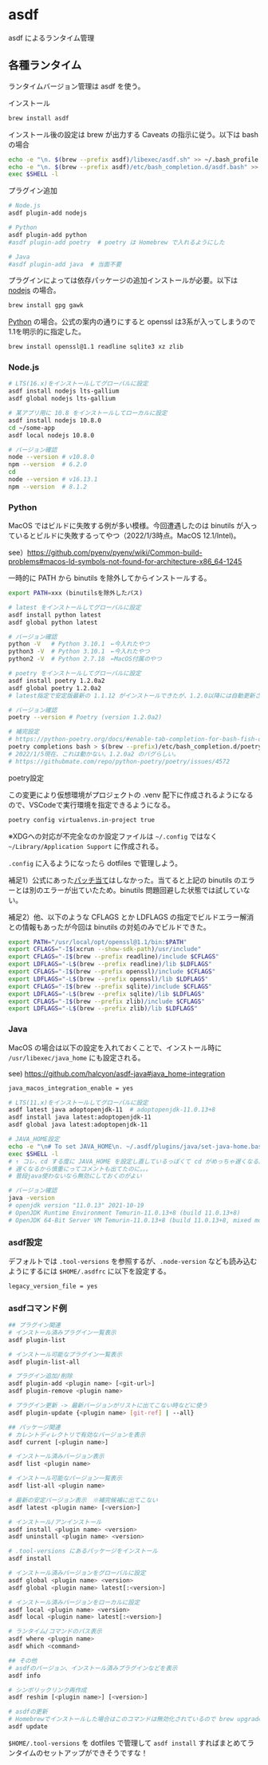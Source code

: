 # asdf
asdf によるランタイム管理

## 各種ランタイム

ランタイムバージョン管理は asdf を使う。

インストール

```sh
brew install asdf
```

インストール後の設定は brew が出力する Caveats の指示に従う。以下は bash の場合

```sh
echo -e "\n. $(brew --prefix asdf)/libexec/asdf.sh" >> ~/.bash_profile
echo -e "\n. $(brew --prefix asdf)/etc/bash_completion.d/asdf.bash" >> ~/.bash_profile
exec $SHELL -l
```

プラグイン追加

```sh
# Node.js
asdf plugin-add nodejs

# Python
asdf plugin-add python
#asdf plugin-add poetry  # poetry は Homebrew で入れるようにした

# Java
#asdf plugin-add java  # 当面不要
```

プラグインによっては依存パッケージの追加インストールが必要。以下は [nodejs](http://asdf-vm.com/guide/getting-started.html#plugin-dependencies) の場合。
```sh
brew install gpg gawk
```

[Python](https://github.com/pyenv/pyenv/wiki#suggested-build-environment) の場合。公式の案内の通りにすると openssl は3系が入ってしまうので1.1を明示的に指定した。
```sh
brew install openssl@1.1 readline sqlite3 xz zlib
```

### Node.js

```sh
# LTS(16.x)をインストールしてグローバルに設定
asdf install nodejs lts-gallium
asdf global nodejs lts-gallium

# 某アプリ用に 10.8 をインストールしてローカルに設定
asdf install nodejs 10.8.0
cd ~/some-app
asdf local nodejs 10.8.0

# バージョン確認
node --version # v10.8.0
npm --version  # 6.2.0
cd
node --version # v16.13.1
npm --version  # 8.1.2
```

### Python

MacOS ではビルドに失敗する例が多い模様。今回遭遇したのは binutils が入っているとビルドに失敗するってやつ（2022/1/3時点。MacOS 12.1/Intel)。

see）https://github.com/pyenv/pyenv/wiki/Common-build-problems#macos-ld-symbols-not-found-for-architecture-x86_64-1245

一時的に PATH から binutils を除外してからインストールする。

```sh
export PATH=xxx (binutilsを除外したパス)

# latest をインストールしてグローバルに設定
asdf install python latest
asdf global python latest

# バージョン確認
python -V   # Python 3.10.1　←今入れたやつ
python3 -V  # Python 3.10.1　←今入れたやつ
python2 -V  # Python 2.7.18　←MacOS付属のやつ

# poetry をインストールしてグローバルに設定
asdf install poetry 1.2.0a2
asdf global poetry 1.2.0a2
# latest指定で安定版最新の 1.1.12 がインストールできたが、1.2.0以降には自動更新されないらしいってのと、インストールしても動かなかった（poetry --version してもエラー）ため、アルファ版だけど最新の 1.2系を入れた

# バージョン確認
poetry --version # Poetry (version 1.2.0a2)

# 補完設定
# https://python-poetry.org/docs/#enable-tab-completion-for-bash-fish-or-zsh
poetry completions bash > $(brew --prefix)/etc/bash_completion.d/poetry.bash-completion
# 2022/1/5現在、これは動かない。1.2.0a2 のバグらしい。
# https://githubmate.com/repo/python-poetry/poetry/issues/4572
```

poetry設定

この変更により仮想環境がプロジェクトの .venv 配下に作成されるようになるので、VSCodeで実行環境を指定できるようになる。

```sh
poetry config virtualenvs.in-project true
```

※XDGへの対応が不完全なのか設定ファイルは `~/.config` ではなく `~/Library/Application Support` に作成される。

`.config` に入るようになったら dotfiles で管理しよう。

補足1）公式にあった[パッチ当て](https://github.com/danhper/asdf-python#install-with---patch)はしなかった。当てると上記の binutils のエラーとは別のエラーが出ていたため。binutils 問題回避した状態では試していない。

補足2）他、以下のような CFLAGS とか LDFLAGS の指定でビルドエラー解消との情報もあったが今回は binutils の対処のみでビルドできた。

```sh
export PATH="/usr/local/opt/openssl@1.1/bin:$PATH"
export CFLAGS="-I$(xcrun --show-sdk-path)/usr/include"
export CFLAGS="-I$(brew --prefix readline)/include $CFLAGS"
export LDFLAGS="-L$(brew --prefix readline)/lib $LDFLAGS"
export CFLAGS="-I$(brew --prefix openssl)/include $CFLAGS"
export LDFLAGS="-L$(brew --prefix openssl)/lib $LDFLAGS"
export CFLAGS="-I$(brew --prefix sqlite)/include $CFLAGS"
export LDFLAGS="-L$(brew --prefix sqlite)/lib $LDFLAGS"
export CFLAGS="-I$(brew --prefix zlib)/include $CFLAGS"
export LDFLAGS="-L$(brew --prefix zlib)/lib $LDFLAGS"
```

### Java

MacOS の場合は以下の設定を入れておくことで、インストール時に `/usr/libexec/java_home` にも設定される。

see) https://github.com/halcyon/asdf-java#java_home-integration

```sh
java_macos_integration_enable = yes
```

```sh
# LTS(11.x)をインストールしてグローバルに設定
asdf latest java adoptopenjdk-11  # adoptopenjdk-11.0.13+8
asdf install java latest:adoptopenjdk-11
asdf global java latest:adoptopenjdk-11

# JAVA_HOME設定
echo -e "\n# To set JAVA_HOME\n. ~/.asdf/plugins/java/set-java-home.bash"
exec $SHELL -l
# ↑ コレ、cd する度に JAVA_HOME を設定し直しているっぽくて cd がめっちゃ遅くなる。。。
# 遅くなるから慎重にってコメントも出てたのに。。。
# 普段java使わないなら無効にしておくのがよい

# バージョン確認
java -version
# openjdk version "11.0.13" 2021-10-19
# OpenJDK Runtime Environment Temurin-11.0.13+8 (build 11.0.13+8)
# OpenJDK 64-Bit Server VM Temurin-11.0.13+8 (build 11.0.13+8, mixed mode)
```

### asdf設定

デフォルトでは `.tool-versions` を参照するが、`.node-version` なども読み込むようにするには `$HOME/.asdfrc` に以下を設定する。

```sh
legacy_version_file = yes
```

### asdfコマンド例

```sh
## プラグイン関連
# インストール済みプラグイン一覧表示
asdf plugin-list

# インストール可能なプラグイン一覧表示
asdf plugin-list-all

# プラグイン追加/削除
asdf plugin-add <plugin name> [<git-url>]
asdf plugin-remove <plugin name>

# プラグイン更新 -> 最新バージョンがリストに出てこない時などに使う
asdf plugin-update {<plugin name> [git-ref] | --all}

## パッケージ関連
# カレントディレクトリで有効なバージョンを表示
asdf current [<plugin name>]

# インストール済みバージョン表示
asdf list <plugin name>

# インストール可能なバージョン一覧表示
asdf list-all <plugin name>

# 最新の安定バージョン表示　※補完候補に出てこない
asdf latest <plugin name> [<version>]

# インストール/アンインストール
asdf install <plugin name> <version>
asdf uninstall <plugin name> <version>

# .tool-versions にあるパッケージをインストール
asdf install

# インストール済みバージョンをグローバルに設定
asdf global <plugin name> <version>
asdf global <plugin name> latest[:<version>]

# インストール済みバージョンをローカルに設定
asdf local <plugin name> <version>
asdf local <plugin name> latest[:<version>]

# ランタイム/コマンドのパス表示
asdf where <plugin name>
asdf which <command>

## その他
# asdfのバージョン、インストール済みプラグインなどを表示
asdf info

# シンボリックリンク再作成
asdf reshim [<plugin name>] [<version>]

# asdfの更新
# Homebrewでインストールした場合はこのコマンドは無効化されているので brew upgrade asdf する。
asdf update
```

`$HOME/.tool-versions` を dotfiles で管理して `asdf install` すればまとめてランタイムのセットアップができそうですな！

